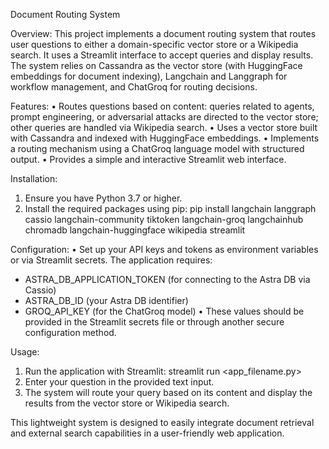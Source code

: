 Document Routing System

Overview:
This project implements a document routing system that routes user questions to either a domain-specific vector store or a Wikipedia search. It uses a Streamlit interface to accept queries and display results. The system relies on Cassandra as the vector store (with HuggingFace embeddings for document indexing), Langchain and Langgraph for workflow management, and ChatGroq for routing decisions.

Features:
• Routes questions based on content: queries related to agents, prompt engineering, or adversarial attacks are directed to the vector store; other queries are handled via Wikipedia search.
• Uses a vector store built with Cassandra and indexed with HuggingFace embeddings.
• Implements a routing mechanism using a ChatGroq language model with structured output.
• Provides a simple and interactive Streamlit web interface.

Installation:
1. Ensure you have Python 3.7 or higher.
2. Install the required packages using pip:
   pip install langchain langgraph cassio langchain-community tiktoken langchain-groq langchainhub chromadb langchain-huggingface wikipedia streamlit

Configuration:
• Set up your API keys and tokens as environment variables or via Streamlit secrets. The application requires:
  - ASTRA_DB_APPLICATION_TOKEN (for connecting to the Astra DB via Cassio)
  - ASTRA_DB_ID (your Astra DB identifier)
  - GROQ_API_KEY (for the ChatGroq model)
• These values should be provided in the Streamlit secrets file or through another secure configuration method.

Usage:
1. Run the application with Streamlit:
   streamlit run <app_filename.py>
2. Enter your question in the provided text input.
3. The system will route your query based on its content and display the results from the vector store or Wikipedia search.

This lightweight system is designed to easily integrate document retrieval and external search capabilities in a user-friendly web application.
